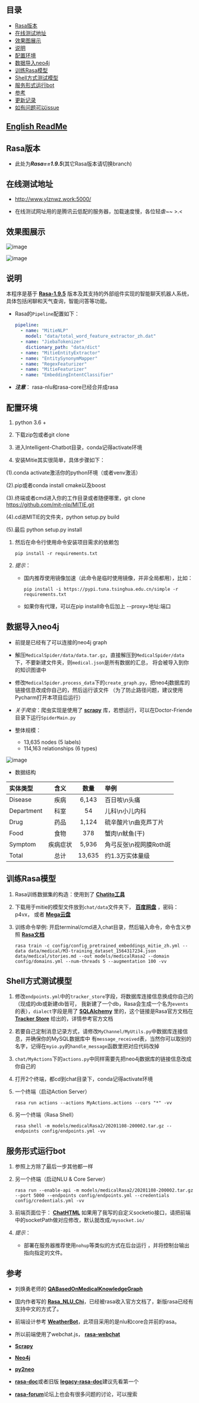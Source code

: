 ## 目录
- [Rasa版本](#Rasa版本)
- [在线测试地址](#在线测试地址)
- [效果图展示](#效果图展示)
- [说明](#说明)
- [配置环境](#配置环境)
- [数据导入neo4j](#数据导入neo4j)
- [训练Rasa模型](#训练Rasa模型)
- [Shell方式测试模型](#Shell方式测试模型)
- [服务形式运行bot](#服务形式运行bot)
- [参考](#参考)
- [更新记录](#更新记录)
- [如有问题可以issue](#如有问题可以issue)

## [English ReadMe](/en-README.md)


## Rasa版本
- 此处为***Rasa==1.9.5***(其它Rasa版本请切换branch)


## 在线测试地址
- http://www.ylznwz.work:5000/

- 在线测试网址用的是腾讯云低配的服务器，加载速度慢，各位轻虐~~ >.<


## 效果图展示

![image](static/img/demo-1.gif)

![image](static/img/demo-2.gif)


## 说明
本程序是基于 [**Rasa-1.9.5**](https://rasa.com/) 版本及其支持的外部组件实现的智能聊天机器人系统，
具体包括闲聊和天气查询，智能问答等功能。

- Rasa的```Pipeline```配置如下：
    ```yaml
    pipeline:
      - name: "MitieNLP"
        model: "data/total_word_feature_extractor_zh.dat"
      - name: "JiebaTokenizer"
        dictionary_path: "data/dict"
      - name: "MitieEntityExtractor"
      - name: "EntitySynonymMapper"
      - name: "RegexFeaturizer"
      - name: "MitieFeaturizer"
      - name: "EmbeddingIntentClassifier"
    ```

- ***注意***： rasa-nlu和rasa-core已经合并成rasa


## 配置环境
1. python 3.6 +

1. 下载zip包或者git clone 

1. 进入Intelligent-Chatbot目录，conda记得activate环境

1. 安装Mitie其实很简单，具体步骤如下：

(1).conda activate激活你的python环境（或者venv激活）

(2).pip或者conda install cmake以及boost

(3).终端或者cmd进入你的工作目录或者随便哪里，git clone https://github.com/mit-nlp/MITIE.git

(4).cd进MITIE的文件夹，python setup.py build

(5).最后 python setup.py install

1. 然后在命令行使用命令安装项目需求的依赖包
    ```shell
   pip install -r requirements.txt
    ```
   
1. *提示*：

    - 国内推荐使用镜像加速（此命令是临时使用镜像，并非全局都用），比如：
        ```shell
        pip install -i https://pypi.tuna.tsinghua.edu.cn/simple -r requirements.txt
        ```
   
    - 如果你有代理，可以在pip install命令后加上 --proxy=地址:端口


## 数据导入neo4j
- 前提是已经有了可以连接的neo4j graph

- 解压```MedicalSpider/data/data.tar.gz```，直接解压到```MedicalSpider/data```下，不要新建文件夹，则```medical.json```是所有数据的汇总，
将会被导入到你的知识图谱中

- 修改```MedicalSpider.process_data```下的```create_graph.py```，把neo4j数据库的链接信息改成你自己的，然后运行该文件
（为了防止路径问题，建议使用Pycharm打开本项目后运行）

- *关于爬虫*：爬虫实现是使用了 [**scrapy**](https://scrapy.org) 库，若想运行，可以在Doctor-Friende目录下运行```SpiderMain.py```

- 整体规模：
    - 13,635 nodes (5 labels)
    - 114,163 relationships (6 types)

![image](img/graphdb.png)

- 数据结构

| 实体类型 | 含义 | 数量 | 举例 |  
| :--- | :---: | :---: | :--- |  
| Disease | 疾病 | 6,143 |  百日咳\n头痛|  
| Department | 科室 | 54 |  儿科\n小儿内科|  
| Drug | 药品 | 1,124 |  硫辛酸片\n曲克芦丁片|  
| Food | 食物 | 378 |  蟹肉\n鱿鱼(干)|  
| Symptom | 疾病症状 | 5,936 |  角弓反张\n视网膜Roth斑|  
| Total | 总计 | 13,635 | 约1.3万实体量级|  


## 训练Rasa模型
1. Rasa训练数据集的构造：使用到了 [**Chatito工具**](https://rodrigopivi.github.io/Chatito/) 

1. 下载用于mitie的模型文件放到```chat/data```文件夹下， [**百度网盘**](https://pan.baidu.com/s/1kNENvlHLYWZIddmtWJ7Pdg) ，密码：p4vx，
或者 [**Mega云盘**](https://mega.nz/#!EWgTHSxR!NbTXDAuVHwwdP2-Ia8qG7No-JUsSbH5mNQSRDsjztSA) 

    <!--1. 第一次用此```Pipeline```训练时，输入训练命令后会自动下载模型，默认下载保存的目录见 [**Cache Models**](https://huggingface.co/transformers/installation.html#caching-models)-->
 
    <!--1. **重要：** 若出现模型加载报错问题，按如下改名
        - 将 ```bert-base-chinese-config.json``` 更名为 ```config.json```
        - 将 ```bert-base-chinese-vocab.txt``` 更名为 ```vocab.txt```
        - 将 ```bert-base-chinese-tf_model.h5``` 更名为 ```tf_model.h5```-->
 
1. 训练命令举例: 开启terminal/cmd进入chat目录，然后输入命令，命令含义参照 [**Rasa文档**](https://rasa.com/docs/rasa/command-line-interface)
    ```shell
    rasa train -c config/config_pretrained_embeddings_mitie_zh.yml --data data/medical/M3-training_dataset_1564317234.json data/medical/stories.md --out models/medicalRasa2 --domain config/domains.yml --num-threads 5 --augmentation 100 -vv
    ```

## Shell方式测试模型
1. 修改```endpoints.yml```中的```tracker_store```字段，将数据库连接信息换成你自己的（现成的db或新建db皆可，
我新建了一个db，Rasa会生成一个名为```events```的表），```dialect```字段是用了
 [**SQLAlchemy**](https://docs.sqlalchemy.org/en/latest/core/engines.html#database-urls)
里的，这个链接是Rasa官方文档在 [**Tracker Store**](https://rasa.com/docs/rasa/api/tracker-stores/)
给出的，详情参考官方文档

1. 若要自己定制消息记录方式，请修改```MyChannel/MyUtils.py```中数据库连接信息，并确保你的MySQL数据库中
有```message_received```表，当然你可以取别的名字，记得在```myio.py```的```handle_message```函数里把对应代码改掉

1. ```chat/MyActions```下的```actions.py```中同样需要先把neo4j数据库的链接信息改成你自己的

1. 打开2个终端，都cd到chat目录下，conda记得activate环境  

1. 一个终端（启动Action Server）
    ```shell
   rasa run actions --actions MyActions.actions --cors "*" -vv  
    ```
   
1. 另一个终端（Rasa Shell）
    ```shell
   rasa shell -m models/medicalRasa2/20201108-200002.tar.gz --endpoints config/endpoints.yml -vv
    ```

## 服务形式运行bot
1. 参照上方除了最后一步其他都一样

1. 另一个终端（启动NLU & Core Server）
    ```shell
   rasa run --enable-api -m models/medicalRasa2/20201108-200002.tar.gz --port 5000 --endpoints config/endpoints.yml --credentials config/credentials.yml -vv
    ```
   
1. 前端页面位于： [**ChatHTML**](https://github.com/pengyou200902/ChatHTML)
   如果用了我写的自定义socketio接口，请把前端中的socketPath做对应修改，默认就改成```/mysocket.io/```

1. *提示*：

    - 部署在服务器推荐使用```nohup```等类似的方式在后台运行 ，并将控制台输出指向指定的文件。 


## 参考
- 刘焕勇老师的 [**QABasedOnMedicalKnowledgeGraph**](https://github.com/liuhuanyong/QASystemOnMedicalKG)  

- 国内作者写的 [**Rasa_NLU_Chi**](https://github.com/crownpku/Rasa_NLU_Chi)，已经被rasa收入官方文档了，新版rasa已经有支持中文的方式了。
 
- 前端设计参考 [**WeatherBot**](https://github.com/howl-anderson/WeatherBot)，此项目采用的是nlu和core合并前的rasa。

- 所以前端使用了webchat.js， [**rasa-webchat**](https://github.com/mrbot-ai/rasa-webchat)

-  [**Scrapy**](https://scrapy.org)

-  [**Neo4j**](https://neo4j.org)

-  [**py2neo**](https://py2neo.org)

-  [**rasa-doc**](https://rasa.com/docs)或者旧版 [**legacy-rasa-doc**](https://legacy-docs.rasa.com/docs/)建议先看第一个
  
-  [**rasa-forum**](https://forum.rasa.com/)论坛上也会有很多问题的讨论，可以搜索  
